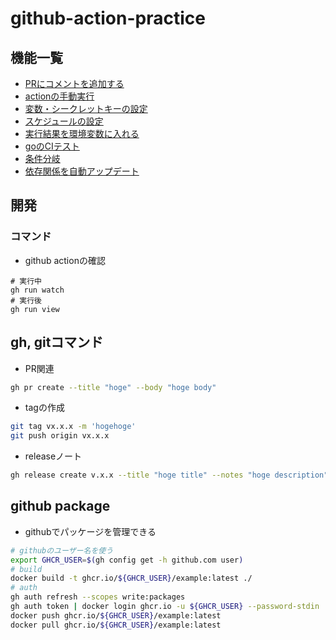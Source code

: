 # github-action-practice

## 機能一覧
- [PRにコメントを追加する](./.github/workflows/pr_comment.yml)
- [actionの手動実行](./.github/workflows/param.yml)
- [変数・シークレットキーの設定](./.github/workflows/variable.yml)
- [スケジュールの設定](./.github/workflows/schedule.yml)
- [実行結果を環境変数に入れる](./.github/workflows/result_output.yml)
- [goのCIテスト](./.github/workflows/go_test.yml)
- [条件分岐](./.github/workflows/if.yml)
- [依存関係を自動アップデート](./.github/dependabot.yml)

## 開発
### コマンド
- github actionの確認

```shell
# 実行中
gh run watch
# 実行後
gh run view
```

## gh, gitコマンド
- PR関連

```bash
gh pr create --title "hoge" --body "hoge body"
```

- tagの作成
```bash
git tag vx.x.x -m 'hogehoge'
git push origin vx.x.x
```

- releaseノート
```bash
gh release create v.x.x --title "hoge title" --notes "hoge description"
```


## github package
- githubでパッケージを管理できる
```bash
# githubのユーザー名を使う
export GHCR_USER=$(gh config get -h github.com user)
# build
docker build -t ghcr.io/${GHCR_USER}/example:latest ./
# auth
gh auth refresh --scopes write:packages
gh auth token | docker login ghcr.io -u ${GHCR_USER} --password-stdin
docker push ghcr.io/${GHCR_USER}/example:latest
docker pull ghcr.io/${GHCR_USER}/example:latest
```